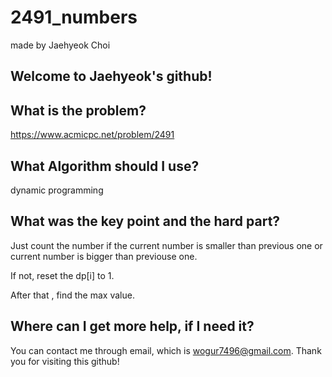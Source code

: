 # 2491_numbers

made by Jaehyeok Choi

## Welcome to Jaehyeok's github!

## What is the problem?

https://www.acmicpc.net/problem/2491

## What Algorithm should I use?

dynamic programming

## What was the key point and the hard part?

Just count the number if the current number is smaller than previous one or current number is bigger than previouse one.

If not, reset the dp[i] to 1.

After that , find the max value.

## Where can I get more help, if I need it?

You can contact me through email, which is wogur7496@gmail.com.
Thank you for visiting this github!
